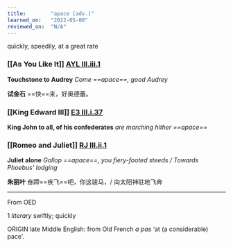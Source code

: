 ```yaml
---
title:        "apace (adv.)"
learned_on:   "2022-05-08"
reviewed_on:  "N/A"
---
```


quickly, speedily, at a great rate

### [[As You Like It]] [AYL III.iii.1](https://www.shakespeareswords.com/Public/Play.aspx?Act=3&Scene=3&WorkId=26#206641) 

**Touchstone to Audrey** *Come ==apace==, good Audrey*

**试金石** ==快==来，好奥德蕾。

### [[King Edward III]] [E3 III.i.37](https://www.shakespeareswords.com/Public/Play.aspx?Act=3&Scene=1&WorkId=14#163760) 

**King John to all, of his confederates** *are marching hither ==apace==*

### [[Romeo and Juliet]] [RJ III.ii.1](https://www.shakespeareswords.com/Public/Play.aspx?Act=3&Scene=2&WorkId=32#230422) 

**Juliet alone** *Gallop ==apace==, you fiery-footed steeds / Towards Phoebus' lodging*

**朱丽叶** 奋蹄==疾飞==吧，你这骏马，/ 向太阳神驻地飞奔

-----

From OED

1 *literary* swiftly; quickly

ORIGIN late Middle English: from Old French *a pas* ‘at (a considerable) pace’.